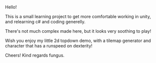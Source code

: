 Hello!

This is a small learning project to get more comfortable working in unity, and relearning c# and coding generelly. 

There's not much complex made here, but it looks very soothing to play!

Wish you enjoy my little 2d topdown demo, with a tilemap generator and character that has a runspeed on dexterity!

Cheers! Kind regards fungus.
